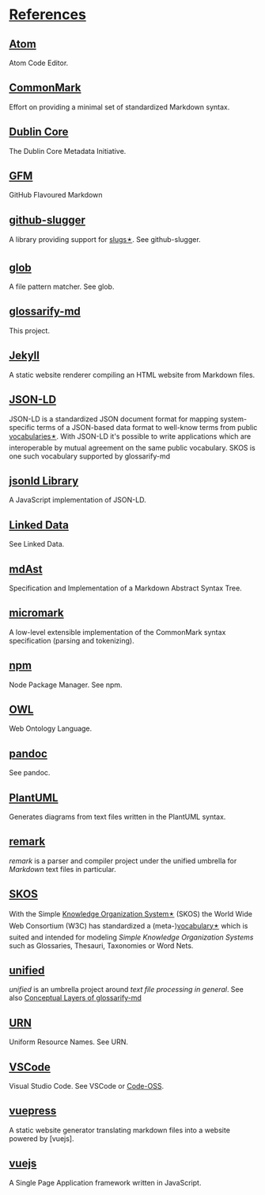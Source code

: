 # [References](#references)

## [Atom](#atom)

<!--{"uri": "https://atom.io" }-->

Atom Code Editor.

## [CommonMark](#commonmark)

<!--{ "uri": "https://commonmark.org" }-->

Effort on providing a minimal set of standardized Markdown syntax.

## [Dublin Core](#dublin-core)

<!--{
    "uri": "http://purl.org/dc/terms/",
    "aliases": "DC, DublinCore, dc:"
}-->

The Dublin Core Metadata Initiative.

## [GFM](#gfm)

<!--{
    "uri": "https://github.github.com/gfm/",
    "aliases": "GFM, GitHub Flavoured Markdown, GitHub Flavored Markdown"
}-->

GitHub Flavoured Markdown

## [github-slugger](#github-slugger)

<!--{"uri": "https://npmjs.com/package/github-slugger" }-->

A library providing support for [slugs🟉][1]. See github-slugger.

## [glob](#glob)

<!--{"uri": "https://github.com/isaacs/node-glob#glob-primer" }-->

A file pattern matcher. See glob.

## [glossarify-md](#glossarify-md)

<!--{"uri": "https://github.com/about-code/glossarify-md" }-->

This project.

## [Jekyll](#jekyll)

<!--{"uri": "https://jekyllrb.com" }-->

A static website renderer compiling an HTML website from Markdown files.

## [JSON-LD](#json-ld)

<!--{
    "uri": "https://json-ld.org",
    "aliases": "JSON-LD Spec"
}-->

JSON-LD is a standardized JSON document format for mapping system-specific terms of a JSON-based data format to well-know terms from public [vocabularies🟉][2]. With JSON-LD it's possible to write applications which are interoperable by mutual agreement on the same public vocabulary. SKOS is one such vocabulary supported by glossarify-md

## [jsonld Library](#jsonld-library)

<!--{
    "uri": "https://npmjs.com/package/jsonld",
    "aliases": "jsonld"
}-->

A JavaScript implementation of JSON-LD.

## [Linked Data](#linked-data)

<!--{
    "uri": "https://www.w3.org/standards/semanticweb/ontology",
    "aliases": "LD"
}-->

See Linked Data.

## [mdAst](#mdast)

<!--{
    "uri": "https://github.com/syntax-tree/mdast",
    "aliases": "mdAST, mdast"
}-->

Specification and Implementation of a Markdown Abstract Syntax Tree.

## [micromark](#micromark)

<!--{"uri": "https://github.com/micromark/" }-->

A low-level extensible implementation of the CommonMark syntax specification (parsing and tokenizing).

## [npm](#npm)

<!-- {"uri": "https://npmjs.com"}-->

Node Package Manager. See npm.

## [OWL](#owl)

<!--{"uri": "https://www.w3.org/TR/2012/REC-owl2-overview-20121211/" }-->

Web Ontology Language.

## [pandoc](#pandoc)

<!--{"uri": "https://pandoc.org" }-->

See pandoc.

## [PlantUML](#plantuml)

<!--{"uri": "https://plantuml.com" }-->

Generates diagrams from text files written in the PlantUML syntax.

## [remark](#remark)

<!--{"uri": "https://github.com/remarkjs/remark" }-->

*remark* is a parser and compiler project under the unified umbrella for *Markdown* text files in particular.

## [SKOS](#skos)

<!--{ "uri": "http://w3.org/skos/" }-->

With the Simple [Knowledge Organization System🟉][3] (SKOS) the World Wide Web Consortium (W3C) has standardized a (meta-)[vocabulary🟉][2] which is suited and intended for modeling *Simple Knowledge Organization Systems* such as Glossaries, Thesauri, Taxonomies or Word Nets.

## [unified](#unified)

<!--{ "uri": "https://unifiedjs.com" }-->

*unified* is an umbrella project around *text file processing in general*. See also [Conceptual Layers of glossarify-md][4]

## [URN](#urn)

<!--{ "uri": "https://www.iana.org/assignments/urn-namespaces/urn-namespaces.xhtml" }-->

Uniform Resource Names. See URN.

## [VSCode](#vscode)

<!--{ "uri": "https://code.visualstudio.com" }-->

[Code-OSS]: https://github.com/microsoft/vscode

Visual Studio Code. See VSCode or [Code-OSS].

## [vuepress](#vuepress)

<!--{"uri": "https://vuepress.vuejs.org" }-->

A static website generator translating markdown files into a website powered by \[vuejs].

## [vuejs](#vuejs)

<!--{"uri": "https://vuejs.org" }-->

A Single Page Application framework written in JavaScript.

[1]: ./glossary.md#slug "A slug is a URL-friendly identifier that can be used within URL fragments to address headings / sections on a page."

[2]: ./glossary.md#vocabulary "A collection of terms which is uniquely identifiable."

[3]: ./glossary.md#kos---knowledge-organization-systems "Glossaries are considered a kind of Knowledge Organisation System (KOS) which organizes knowledge as a list of terms and term definitions."

[4]: ./conceptual-layers.md
